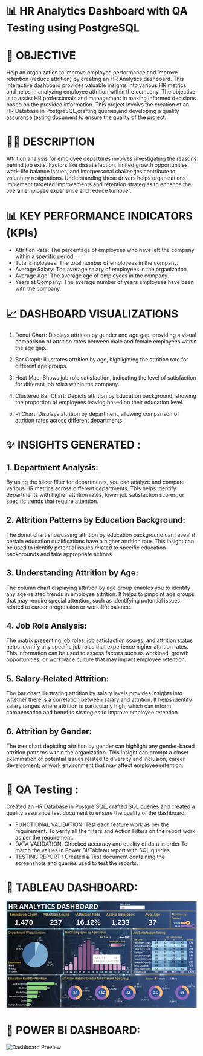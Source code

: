 # 📊 HR Analytics Dashboard with QA Testing using PostgreSQL
# 📜 OBJECTIVE

Help an organization to improve employee performance and improve retention (reduce attrition) by creating an HR Analytics dashboard. This interactive dashboard provides valuable insights into various HR metrics and helps in analyzing employee attrition within the company. The objective is to assist HR professionals and management in making informed decisions based on the provided information. This project involvs the creation of an HR Database in PostgreSQL,crafting queries,and developing a quality assurance testing document to ensure the quality of the project.

# 👨‍💻 DESCRIPTION

Attrition analysis for employee departures involves investigating the reasons behind job exits. Factors like dissatisfaction, limited growth opportunities, work-life balance issues, and interpersonal challenges contribute to voluntary resignations. Understanding these drivers helps organizations implement targeted improvements and retention strategies to enhance the overall employee experience and reduce turnover.

# 📊 KEY PERFORMANCE INDICATORS (KPIs)

* Attrition Rate: The percentage of employees who have left the company within a specific period.
* Total Employees: The total number of employees in the company.
* Average Salary: The average salary of employees in the organization.
* Average Age: The average age of employees in the company.
* Years at Company: The average number of years employees have been with the company.

# 📈 DASHBOARD VISUALIZATIONS

1. Donut Chart: Displays attrition by gender and age gap, providing a visual comparison of attrition rates between male and female employees within the age gap.

2. Bar Graph: Illustrates attrition by age, highlighting the attrition rate for different age groups.

3. Heat Map: Shows job role satisfaction, indicating the level of satisfaction for different job roles within the company.

4. Clustered Bar Chart: Depicts attrition by Education background, showing the proportion of employees leaving based on their education level.

5. Pi Chart: Displays attrition by department, allowing comparison of attrition rates across different departments.

# ✨ INSIGHTS GENERATED :

## 1. Department Analysis:
By using the slicer filter for departments, you can analyze and compare various HR metrics across different departments. This helps identify departments with higher attrition rates, lower job satisfaction scores, or specific trends that require attention.

## 2. Attrition Patterns by Education Background:
The donut chart showcasing attrition by education background can reveal if certain education qualifications have a higher attrition rate. This insight can be used to identify potential issues related to specific education backgrounds and take appropriate actions.

## 3. Understanding Attrition by Age:
The column chart displaying attrition by age group enables you to identify any age-related trends in employee attrition. It helps to pinpoint age groups that may require special attention, such as identifying potential issues related to career progression or work-life balance.

## 4. Job Role Analysis:
The matrix presenting job roles, job satisfaction scores, and attrition status helps identify any specific job roles that experience higher attrition rates. This information can be used to assess factors such as workload, growth opportunities, or workplace culture that may impact employee retention.

## 5. Salary-Related Attrition:
The bar chart illustrating attrition by salary levels provides insights into whether there is a correlation between salary and attrition. It helps identify salary ranges where attrition is particularly high, which can inform compensation and benefits strategies to improve employee retention.

## 6. Attrition by Gender:
The tree chart depicting attrition by gender can highlight any gender-based attrition patterns within the organization. This insight can prompt a closer examination of potential issues related to diversity and inclusion, career development, or work environment that may affect employee retention.

# 🔄 QA Testing :

Created an HR Database in Postgre SQL, crafted SQL queries and created a quality assurance test document to ensure the quality of the dashboard.

* FUNCTIONAL VALIDATION: Test each feature work as per the requirement. To verify all the filters and Action Filters on the report work as per the requirement.
* DATA VALIDATION: Checked accuracy and quality of data in order To match the values in Power BI/Tableau report with SQL queries.
* TESTING REPORT : Created a Test document containing the screenshots and queries used to test the reports.

# 💼 TABLEAU DASHBOARD:
![Dashboard Preview](Tableau/Dashboard.png)

# 💼 POWER BI DASHBOARD:
![Dashboard Preview](Power%20BI/Dashboard.png)

